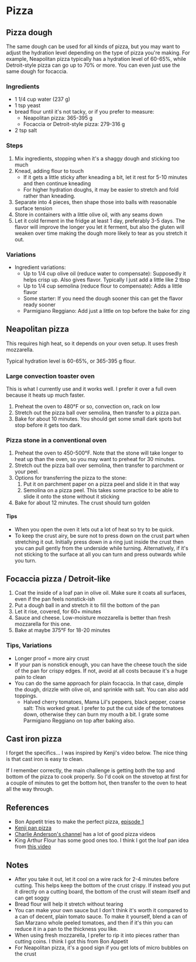 # Pizza

## Pizza dough
The same dough can be used for all kinds of pizza, but you may want to adjust the hydration level depending on the type of pizza you're making. For example, Neapolitan pizza typically has a hydration level of 60-65%, while Detroit-style pizza can go up to 70% or more. You can even just use the same dough for focaccia.

### Ingredients
- 1 1/4 cup water (237 g)
- 1 tsp yeast
- bread flour until it's not tacky, or if you prefer to measure:
    - Neapolitan pizza: 365-395 g
    - Focaccia or Detroit-style pizza: 279-316 g
- 2 tsp salt

### Steps
1. Mix ingredients, stopping when it's a shaggy dough and sticking too much
2. Knead, adding flour to touch
    - If it gets a little sticky after kneading a bit, let it rest for 5-10 minutes and then continue kneading
    - For higher hydration doughs, it may be easier to stretch and fold rather than kneading.
3. Separate into 4 pieces, then shape those into balls with reasonable surface tension
4. Store in containers with a little olive oil, with any seams down
5. Let it cold ferment in the fridge at least 1 day, preferably 3-5 days. The flavor will improve the longer you let it ferment, but also the gluten will weaken over time making the dough more likely to tear as you stretch it out.

### Variations
- Ingredient variations:
    - Up to 1/4 cup olive oil (reduce water to compensate): Supposedly it helps crisp up. Also gives flavor. Typically I just add a little like 2 tbsp
    - Up to 1/4 cup semolina (reduce flour to compensate): Adds a little flavor
    - Some starter: If you need the dough sooner this can get the flavor ready sooner
    - Parmigiano Reggiano: Add just a little on top before the bake for zing

## Neapolitan pizza
This requires high heat, so it depends on your oven setup. It uses fresh mozzarella.

Typical hydration level is 60-65%, or 365-395 g flour.

### Large convection toaster oven
This is what I currently use and it works well. I prefer it over a full oven because it heats up much faster.

1. Preheat the oven to 480°F or so, convection on, rack on low
2. Stretch out the pizza ball over semolina, then transfer to a pizza pan.
3. Bake for about 10 minutes. You should get some small dark spots but stop before it gets too dark.

### Pizza stone in a conventional oven
1. Preheat the oven to 450-500°F. Note that the stone will take longer to heat up than the oven, so you may want to preheat for 30 minutes.
2. Stretch out the pizza ball over semolina, then transfer to parchment or your peel.
3. Options for transferring the pizza to the stone:
    1. Put it on parchment paper on a pizza peel and slide it in that way
    2. Semolina on a pizza peel. This takes some practice to be able to slide it onto the stone without it sticking
4. Bake for about 12 minutes. The crust should turn golden

#### Tips
- When you open the oven it lets out a lot of heat so try to be quick.
- To keep the crust airy, be sure not to press down on the crust part when stretching it out. Initially press down in a ring just inside the crust then you can pull gently from the underside while turning. Alternatively, if it's not sticking to the surface at all you can turn and press outwards while you turn.

## Focaccia pizza / Detroit-like
1. Coat the inside of a loaf pan in olive oil. Make sure it coats all surfaces, even if the pan feels nonstick-ish
2. Put a dough ball in and stretch it to fill the bottom of the pan
3. Let it rise, covered, for 60+ minutes
4. Sauce and cheese. Low-moisture mozzarella is better than fresh mozzarella for this one.
5. Bake at maybe 375°F for 18-20 minutes

### Tips, Variations
- Longer proof = more airy crust
- If your pan is nonstick enough, you can have the cheese touch the side of the pan for crispy edges. If not, avoid at all costs because it's a huge pain to clean
- You can do the same approach for plain focaccia. In that case, dimple the dough, drizzle with olive oil, and sprinkle with salt. You can also add toppings.
    - Halved cherry tomatoes, Mama Lil's peppers, black pepper, coarse salt: This worked great. I prefer to put the cut side of the tomatoes down, otherwise they can burn my mouth a bit. I grate some Parmigiano Reggiano on top after baking also.

## Cast iron pizza
I forget the specifics... I was inspired by Kenji's video below. The nice thing is that cast iron is easy to clean.

If I remember correctly, the main challenge is getting both the top and bottom of the pizza to cook properly. So I'd cook on the stovetop at first for a couple of minutes to get the bottom hot, then transfer to the oven to heat all the way through.

## References
- Bon Appetit tries to make the perfect pizza, [episode 1](https://youtu.be/Yan892RXh5A?si=bGUnjQed_QkDbDZA)
- [Kenji pan pizza](https://youtu.be/HukqEjCPkhU?si=2YMN0VvExLuX1oym)
- [Charlie Anderson's channel](https://www.youtube.com/@CharlieAndersonCooking) has a lot of good pizza videos
- King Arthur Flour has some good ones too. I think I got the loaf pan idea from [this video](https://youtu.be/0mMVk5QK-tg?si=SCmvwEj9Vjpx97gq)


## Notes
- After you take it out, let it cool on a wire rack for 2-4 minutes before cutting. This helps keep the bottom of the crust crispy. If instead you put it directly on a cutting board, the bottom of the crust will steam itself and can get soggy
- Bread flour will help it stretch without tearing
- You can make your own sauce but I don't think it's worth it compared to a can of decent, plain tomato sauce. To make it yourself, blend a can of San Marzano whole peeled tomatoes, and then if it's thin you can reduce it in a pan to the thickness you like.
- When using fresh mozzarella, I prefer to rip it into pieces rather than cutting coins. I think I got this from Bon Appetit
- For Neapolitan pizza, it's a good sign if you get lots of micro bubbles on the crust